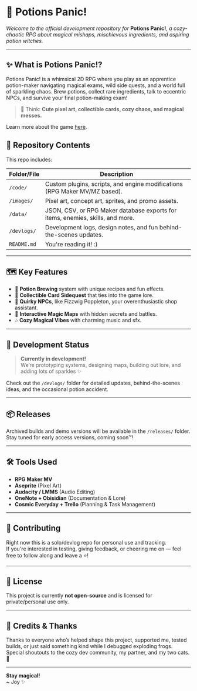 # 🧪 Potions Panic!

*Welcome to the official development repository for* **Potions Panic!**, *a cozy-chaotic RPG about magical mishaps, mischievous ingredients, and aspiring potion witches.*

---

## ✨ What is Potions Panic!?

Potions Panic! is a whimsical 2D RPG where you play as an apprentice potion-maker navigating magical exams, wild side quests, and a world full of sparkling chaos. Brew potions, collect rare ingredients, talk to eccentric NPCs, and survive your final potion-making exam!

> 🍄 Think: **Cute pixel art, collectible cards, cozy chaos, and magical messes.**

Learn more about the game [here](https://wiki.15.gay/doku.php?id=potions_panic).

## 📁 Repository Contents

This repo includes:

| Folder/File       | Description |
|-------------------|-------------|
| `/code/`          | Custom plugins, scripts, and engine modifications (RPG Maker MV/MZ based). |
| `/images/`        | Pixel art, concept art, sprites, and promo assets. |
| `/data/`      | JSON, CSV, or RPG Maker database exports for items, enemies, skills, and more. |
| `/devlogs/`       | Development logs, design notes, and fun behind-the-scenes updates. |
| `README.md`       | You're reading it! :) |

---

## 🗺️ Key Features

- 🍵 **Potion Brewing** system with unique recipes and fun effects.
- 🎴 **Collectible Card Sidequest** that ties into the game lore.
- 🧍 **Quirky NPCs**, like Fizzwig Poppleton, your overenthusiastic shop assistant.
- 🧪 **Interactive Magic Maps** with hidden secrets and battles.
- 🎶 **Cozy Magical Vibes** with charming music and sfx.

---

## 🚧 Development Status

> **Currently in development!**  
We’re prototyping systems, designing maps, building out lore, and adding lots of sparkles ✨

Check out the `/devlogs/` folder for detailed updates, behind-the-scenes ideas, and the occasional potion accident.

---

## 📦 Releases

Archived builds and demo versions will be available in the `/releases/` folder.  
Stay tuned for early access versions, coming soon™!

---

## 🛠️ Tools Used

- **RPG Maker MV**
- **Aseprite** (Pixel Art)
- **Audacity / LMMS** (Audio Editing)
- **OneNote + Obisidian** (Documentation & Lore)
- **Cosmic Everyday + Trello** (Planning & Task Management)

---

## 💬 Contributing

Right now this is a solo/devlog repo for personal use and tracking.  
If you're interested in testing, giving feedback, or cheering me on — feel free to follow along and leave a ⭐!

---

## 📜 License

This project is currently **not open-source** and is licensed for private/personal use only.

---

## 💖 Credits & Thanks

Thanks to everyone who’s helped shape this project, supported me, tested builds, or just said something kind while I debugged exploding frogs.  
Special shoutouts to the cozy dev community, my partner, and my two cats. 🐾

---

**Stay magical!**  
~ Joy ✨  
